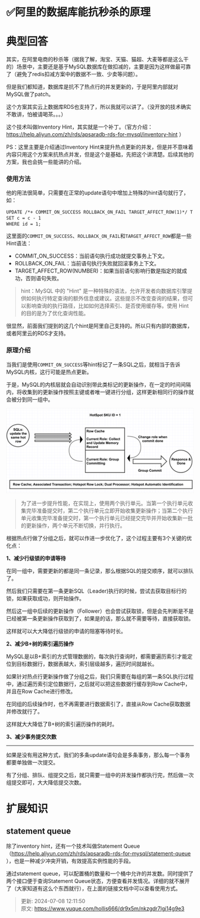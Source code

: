 # ✅阿里的数据库能抗秒杀的原理

# 典型回答


其实，在阿里电商的秒杀等（据我了解，淘宝、天猫、猫超、大麦等都是这么干的）场景中，主要还是基于MySQL数据库在做扣减的，主要是因为这样做最可靠了（避免了redis扣减方案中的数据不一致、少卖等问题）。



但是我们都知道，数据库是抗不了热点行的并发更新的，于是阿里内部就对MySQL做了patch。



这个方案其实云上数据库RDS也支持了，所以我就可以讲了。（没开放的技术确实不敢讲，怕被请喝茶。。。）



这个技术叫做<font style="color:rgb(24, 24, 24);">Inventory Hint，其实就是一个补丁。（官方介绍：</font>[<font style="color:rgb(24, 24, 24);">https://help.aliyun.com/zh/rds/apsaradb-rds-for-mysql/inventory-hint</font>](https://help.aliyun.com/zh/rds/apsaradb-rds-for-mysql/inventory-hint?spm=a2c4g.11186623.0.0.4b224ac9RdTjAG)<font style="color:rgb(24, 24, 24);"> ）</font>

<font style="color:rgb(24, 24, 24);"></font>

PS：这里主要是介绍通过Inventory Hint来提升热点更新的并发，但是并不意味着内容只用这个方案来抗热点并发，但是这个是基础，先把这个讲清楚。后续其他的方案，我也会挑一些能讲的介绍。

<font style="color:rgb(24, 24, 24);"></font>

### <font style="color:rgb(24, 24, 24);">使用方法</font>


<font style="color:rgb(24, 24, 24);">他的用法很简单，只需要在正常的update语句中增加上特殊的hint语句就行了，如：</font>

<font style="color:rgb(24, 24, 24);"></font>

```plain
UPDATE /*+ COMMIT_ON_SUCCESS ROLLBACK_ON_FAIL TARGET_AFFECT_ROW(1)*/ T
SET c = c - 1
WHERE id = 1;
```



这里面的`COMMIT_ON_SUCCESS`、`ROLLBACK_ON_FAIL`和`TARGET_AFFECT_ROW`都是一些<font style="color:rgb(24, 24, 24);">Hint语法：</font>



+ <font style="color:rgb(24, 24, 24);">COMMIT_ON_SUCCESS：当前语句执行成功就提交事务上下文。</font>
+ <font style="color:rgb(24, 24, 24);">ROLLBACK_ON_FAIL：当前语句执行失败就回滚事务上下文。</font>
+ <font style="color:rgb(24, 24, 24);">TARGET_AFFECT_ROW(NUMBER)：如果当前语句影响行数是指定的就成功，否则语句失败。</font>

<font style="color:rgb(24, 24, 24);"></font>

> hint：MySQL 中的 "Hint" 是一种特殊的语法，允许开发者向数据库引擎提供如何执行特定查询的额外信息或建议。这些提示不改变查询的结果，但可以影响查询的执行路径，比如如何选择索引、是否使用缓存等。使用 Hint 的目的是为了优化查询性能。
>



很显然，前面我们提到的这几个hint是阿里自己支持的。所以只有内部的数据库， 或者阿里云的RDS才支持。



### <font style="color:rgb(24, 24, 24);">原理介绍</font>


当我们是使用`COMMIT_ON_SUCCESS`等hint标记了一条SQL之后，就相当于告诉MySQL内核，这行可能是热点更新。



于是，MySQL的内核层就会自动识别带此类标记的更新操作，在一定的时间间隔内，将收集到的更新操作按照主键或者唯一键进行分组，这样更新相同行的操作就会被分到同一组中。



![1705316172477-39e212c9-0317-4110-8032-bd18d6002b32.png](./img/t4vpwK_a1ilvfuvD/1705316172477-39e212c9-0317-4110-8032-bd18d6002b32-633655.png)



> 为了进一步提升性能，在实现上，使用两个执行单元。当第一个执行单元收集完毕准备提交时，第二个执行单元立即开始收集更新操作；当第二个执行单元收集完毕准备提交时，第一个执行单元已经提交完毕并开始收集新一批的更新操作，两个单元不断切换，并行执行。
>



根据热点行做了分组之后，就可以作进一步优化了，这个过程主要有3个关键的优化点：



**1、减少行级锁的申请等待**



在同一组中，需要更新的都是同一条记录，那么根据SQL的提交顺序，就可以排队了。



然后我们只需要在第一条更新SQL（Leader)执行的时候，尝试去获取目标行的锁，如果获取成功，则开始操作。



然后这一组中后续的更新操作（Follower）也会尝试获取锁，但是会先判断是不是已经被第一条更新操作获取到了，如果是的话，那么就不需要等待，直接获取锁。



这样就可以大大降低行级锁的申请的阻塞等待时长。



**2、减少B+树的索引遍历操作**



MySQL是以B+索引的方式管理数据的，每次执行查询时，都需要遍历索引才能定位到目标数据行，数据表越大，索引层级越多，遍历时间就越长。



如果针对热点行更新操作做了分组之后，我们只需要在每组的第一条SQL执行过程中，通过遍历索引定位数据行，之后就可以把这些数据行缓存到Row Cache中，并且在Row Cache进行修改。



在同组的后续操作时，也不再需要进行数据索引了，直接从Row Cache获取数据并修改就行了。



这样就大大降低了B+树的索引遍历操作的耗时。



**3、减少事务提交次数**

****

如果是没有用这种方式，我们的多条update语句会是多条事务，那么每一个事务都要单独做一次提交。



有了分组、排队、组提交之后，就只需要一组中的并发操作都执行完，然后做一次组提交即可，大大降低提交次数。



# 扩展知识


## statement queue


除了inventory hint，还有一个技术叫做<font style="color:rgb(24, 24, 24);">Statement Queue（</font>[<font style="color:rgb(24, 24, 24);">https://help.aliyun.com/zh/rds/apsaradb-rds-for-mysql/statement-queue</font>](https://help.aliyun.com/zh/rds/apsaradb-rds-for-mysql/statement-queue?spm=a2c4g.11186623.0.0.3af84f5e9EHaQp)<font style="color:rgb(24, 24, 24);"> ），也</font>是一种减少冲突开销，有效提高实例性能的手段。



通过statement queue，可以配置桶的数量和一个桶中允许的并发数。同时提供了两个接口便于查询Statement Queue状态，方便查看并发情况。详细的就不展开了（大家知道有这么个东西就行），在上面的链接文档中可以查看使用方式。







> 更新: 2024-07-08 12:11:50  
> 原文: <https://www.yuque.com/hollis666/dr9x5m/nkzgdr7lgi14g9e3>